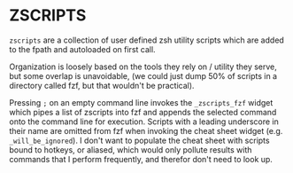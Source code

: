 # ZSCRIPTS

`zscripts` are a collection of user defined zsh utility scripts which are
added to the fpath and autoloaded on first call.

Organization is loosely based on the tools they rely on / utility they
serve, but some overlap is unavoidable, (we could just dump 50% of scripts
in a directory called fzf, but that wouldn't be practical).

Pressing `;` on an empty command line invokes the `_zscripts_fzf` widget
which pipes a list of zscripts into fzf and appends the selected command
onto the command line for execution. Scripts with a leading underscore in
their name are omitted from fzf when invoking the cheat sheet widget
(e.g. `_will_be_ignored`). I don't want to populate the cheat sheet with
scripts bound to hotkeys, or aliased, which would only pollute results
with commands that I perform frequently, and therefor don't need to look up.
